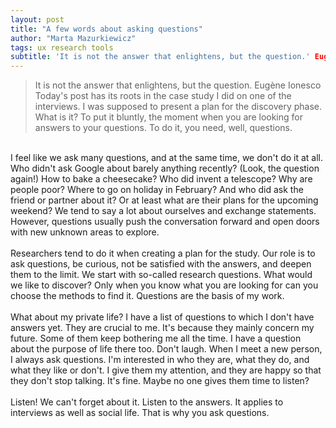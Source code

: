 ```yaml
---
layout: post
title: "A few words about asking questions"
author: "Marta Mazurkiewicz"
tags: ux research tools
subtitle: 'It is not the answer that enlightens, but the question.' Eugène Ionesco 
---
```

>It is not the answer that enlightens, but the question. Eugène Ionesco
Today's post has its roots in the case study I did on one of the interviews. I was supposed to present a plan for the discovery phase. What is it? To put it bluntly, the moment when you are looking for answers to your questions. To do it, you need, well, questions.<br/>
<br/>
I feel like we ask many questions, and at the same time, we don't do it at all. Who didn't ask Google about barely anything recently? (Look, the question again!) How to bake a cheesecake? Who did invent a telescope? Why are people poor? Where to go on holiday in February? And who did ask the friend or partner about it? Or at least what are their plans for the upcoming weekend? We tend to say a lot about ourselves and exchange statements. However, questions usually push the conversation forward and open doors with new unknown areas to explore.<br/>
<br/>
Researchers tend to do it when creating a plan for the study. Our role is to ask questions, be curious, not be satisfied with the answers, and deepen them to the limit. We start with so-called research questions. What would we like to discover? Only when you know what you are looking for can you choose the methods to find it. Questions are the basis of my work.<br/>
<br/>
What about my private life? I have a list of questions to which I don't have answers yet. They are crucial to me. It's because they mainly concern my future. Some of them keep bothering me all the time. I have a question about the purpose of life there too. Don't laugh. When I meet a new person, I always ask questions. I'm interested in who they are, what they do, and what they like or don't. I give them my attention, and they are happy so that they don't stop talking. It's fine. Maybe no one gives them time to listen?<br/>
<br/>
Listen! We can't forget about it. Listen to the answers. It applies to interviews as well as social life. That is why you ask questions.

